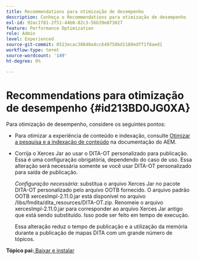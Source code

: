```yaml
---
title: Recommendations para otimização de desempenho
description: Conheça o Recommendations para otimização de desempenho
exl-id: 92ac1f81-2f51-44b0-82c3-56b39e8f3027
feature: Performance Optimization
role: Admin
level: Experienced
source-git-commit: 0513ecac38840a4cc649758bd1180edff1f8aed1
workflow-type: tm+mt
source-wordcount: '149'
ht-degree: 0%

---
```


# Recommendations para otimização de desempenho {#id213BD0JG0XA}

Para otimização de desempenho, considere os seguintes pontos:

- Para otimizar a experiência de conteúdo e indexação, consulte [Otimizar a pesquisa e a indexação de conteúdo](https://experienceleague.adobe.com/docs/experience-manager-cloud-service/operations/indexing.html?lang=pt-BR) na documentação do AEM.

- Corrija o Xerces Jar ao usar o DITA-OT personalizado para publicação. Essa é uma configuração obrigatória, dependendo do caso de uso. Essa alteração será necessária somente se você usar DITA-OT personalizado para saída de publicação.

  *Configuração necessária*: substitua o arquivo Xerces Jar no pacote DITA-OT personalizado pelo arquivo OOTB fornecido. O arquivo padrão OOTB xercesImpl-2.11.0.jar está disponível no arquivo /libs/fmdita/dita\_resources/DITA-OT.zip. Renomeie o arquivo xercesImpl-2.11.0.jar para corresponder ao arquivo Xerces Jar antigo que está sendo substituído. Isso pode ser feito em tempo de execução.

  Essa alteração reduz o tempo de publicação e a utilização da memória durante a publicação de mapas DITA com um grande número de tópicos.


**Tópico pai:**[ Baixar e instalar](download-install.md)
